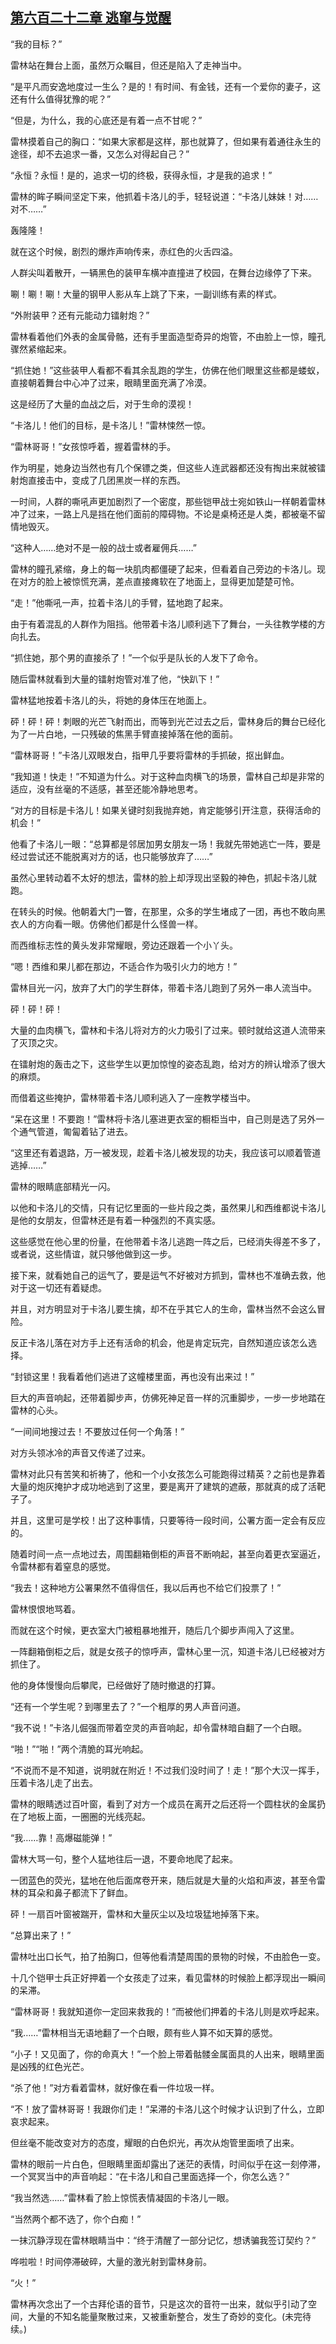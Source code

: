 ## [第六百二十二章 逃窜与觉醒](https://www.xxbiquge.com/11_11222/8975616.html)


  “我的目标？”

  雷林站在舞台上面，虽然万众瞩目，但还是陷入了走神当中。

  “是平凡而安逸地度过一生么？是的！有时间、有金钱，还有一个爱你的妻子，这还有什么值得犹豫的呢？”

  “但是，为什么，我的心底还是有着一点不甘呢？”

  雷林摸着自己的胸口：“如果大家都是这样，那也就算了，但如果有着通往永生的途径，却不去追求一番，又怎么对得起自己？”

  “永恒？永恒！是的，追求一切的终极，获得永恒，才是我的追求！”

  雷林的眸子瞬间坚定下来，他抓着卡洛儿的手，轻轻说道：“卡洛儿妹妹！对……对不……”

  轰隆隆！

  就在这个时候，剧烈的爆炸声响传来，赤红色的火舌四溢。

  人群尖叫着散开，一辆黑色的装甲车横冲直撞进了校园，在舞台边缘停了下来。

  唰！唰！唰！大量的钢甲人影从车上跳了下来，一副训练有素的样式。

  “外附装甲？还有元能动力镭射炮？”

  雷林看着他们外表的金属骨骼，还有手里面造型奇异的炮管，不由脸上一惊，瞳孔骤然紧缩起来。

  “抓住她！”这些装甲人看都不看其余乱跑的学生，仿佛在他们眼里这些都是蝼蚁，直接朝着舞台中心冲了过来，眼睛里面充满了冷漠。

  这是经历了大量的血战之后，对于生命的漠视！

  “卡洛儿！他们的目标，是卡洛儿！”雷林悚然一惊。

  “雷林哥哥！”女孩惊呼着，握着雷林的手。

  作为明星，她身边当然也有几个保镖之类，但这些人连武器都还没有掏出来就被镭射炮直接击中，变成了几团黑炭一样的东西。

  一时间，人群的嘶吼声更加剧烈了一个密度，那些铠甲战士宛如铁山一样朝着雷林冲了过来，一路上凡是挡在他们面前的障碍物。不论是桌椅还是人类，都被毫不留情地毁灭。

  “这种人……绝对不是一般的战士或者雇佣兵……”

  雷林的瞳孔紧缩，身上的每一块肌肉都僵硬了起来，但看着自己旁边的卡洛儿。现在对方的脸上被惊慌充满，差点直接瘫软在了地面上，显得更加楚楚可怜。

  “走！”他嘶吼一声，拉着卡洛儿的手臂，猛地跑了起来。

  由于有着混乱的人群作为阻挡。他带着卡洛儿顺利逃下了舞台，一头往教学楼的方向扎去。

  “抓住她，那个男的直接杀了！”一个似乎是队长的人发下了命令。

  随后雷林就看到大量的镭射炮管对准了他，“快趴下！”

  雷林猛地按着卡洛儿的头，将她的身体压在地面上。

  砰！砰！砰！刺眼的光芒飞射而出，而等到光芒过去之后，雷林身后的舞台已经化为了一片白地，一只残破的焦黑手臂直接掉落在他的面前。

  “雷林哥哥！”卡洛儿双眼发白，指甲几乎要将雷林的手抓破，抠出鲜血。

  “我知道！快走！”不知道为什么。对于这种血肉横飞的场景，雷林自己却是非常的适应，没有丝毫的不适感，甚至还能冷静地思考。

  “对方的目标是卡洛儿！如果关键时刻我抛弃她，肯定能够引开注意，获得活命的机会！”

  他看了卡洛儿一眼：“总算都是邻居加男女朋友一场！我就先带她逃亡一阵，要是经过尝试还不能脱离对方的话，也只能够放弃了……”

  虽然心里转动着不太好的想法，雷林的脸上却浮现出坚毅的神色，抓起卡洛儿就跑。

  在转头的时候。他朝着大门一瞥，在那里，众多的学生堵成了一团，再也不敢向黑衣人的方向看一眼。仿佛他们都是什么怪兽一样。

  而西维标志性的黄头发非常耀眼，旁边还跟着一个小丫头。

  “嗯！西维和果儿都在那边，不适合作为吸引火力的地方！”

  雷林目光一闪，放弃了大门的学生群体，带着卡洛儿跑到了另外一串人流当中。

  砰！砰！砰！

  大量的血肉横飞，雷林和卡洛儿将对方的火力吸引了过来。顿时就给这道人流带来了灭顶之灾。

  在镭射炮的轰击之下，这些学生以更加惊惶的姿态乱跑，给对方的辨认增添了很大的麻烦。

  而借着这些掩护，雷林带着卡洛儿顺利逃入了一座教学楼当中。

  “呆在这里！不要跑！”雷林将卡洛儿塞进更衣室的橱柜当中，自己则是选了另外一个通气管道，匍匐着钻了进去。

  “这里还有着退路，万一被发现，趁着卡洛儿被发现的功夫，我应该可以顺着管道逃掉……”

  雷林的眼睛底部精光一闪。

  以他和卡洛儿的交情，只有记忆里面的一些片段之类，虽然果儿和西维都说卡洛儿是他的女朋友，但雷林还是有着一种强烈的不真实感。

  这些感觉在他心里的份量，在他带着卡洛儿逃跑一阵之后，已经消失得差不多了，或者说，这些情谊，就只够他做到这一步。

  接下来，就看她自己的运气了，要是运气不好被对方抓到，雷林也不准确去救，他对于这一切还有着疑虑。

  并且，对方明显对于卡洛儿要生擒，却不在乎其它人的生命，雷林当然不会这么冒险。

  反正卡洛儿落在对方手上还有活命的机会，他是肯定玩完，自然知道应该怎么选择。

  “封锁这里！我看着他们逃进了这幢楼里面，再也没有出来过！”

  巨大的声音响起，还带着脚步声，仿佛死神足音一样的沉重脚步，一步一步地踏在雷林的心头。

  “一间间地搜过去！不要放过任何一个角落！”

  对方头领冰冷的声音又传递了过来。

  雷林对此只有苦笑和祈祷了，他和一个小女孩怎么可能跑得过精英？之前也是靠着大量的炮灰掩护才成功地逃到了这里，要是离开了建筑的遮蔽，那就真的成了活靶子了。

  并且，这里可是学校！出了这种事情，只要等待一段时间，公署方面一定会有反应的。

  随着时间一点一点地过去，周围翻箱倒柜的声音不断响起，甚至向着更衣室逼近，令雷林都有着窒息的感觉。

  “我去！这种地方公署果然不值得信任，我以后再也不给它们投票了！”

  雷林恨恨地骂着。

  而就在这个时候，更衣室大门被粗暴地推开，随后几个脚步声闯入了这里。

  一阵翻箱倒柜之后，就是女孩子的惊呼声，雷林心里一沉，知道卡洛儿已经被对方抓住了。

  他的身体慢慢向后攀爬，已经做好了随时撤退的打算。

  “还有一个学生呢？到哪里去了？”一个粗厚的男人声音问道。

  “我不说！”卡洛儿倔强而带着空灵的声音响起，却令雷林暗自翻了一个白眼。

  “啪！”“啪！”两个清脆的耳光响起。

  “不说而不是不知道，说明就在附近！不过我们没时间了！走！”那个大汉一挥手，压着卡洛儿走了出去。

  雷林的眼睛透过百叶窗，看到了对方一个成员在离开之后还将一个圆柱状的金属扔在了地板上面，一圈圈的光线亮起。

  “我……靠！高爆磁能弹！”

  雷林大骂一句，整个人猛地往后一退，不要命地爬了起来。

  一团蓝色的荧光，猛地在他后面席卷开来，随后就是大量的火焰和声波，甚至令雷林的耳朵和鼻子都流下了鲜血。

  砰！一扇百叶窗被踹开，雷林和大量灰尘以及垃圾猛地掉落下来。

  “总算出来了！”

  雷林吐出口长气，拍了拍胸口，但等他看清楚周围的景物的时候，不由脸色一变。

  十几个铠甲士兵正好押着一个女孩走了过来，看见雷林的时候脸上都浮现出一瞬间的呆滞。

  “雷林哥哥！我就知道你一定回来救我的！”而被他们押着的卡洛儿则是欢呼起来。

  “我……”雷林相当无语地翻了一个白眼，颇有些人算不如天算的感觉。

  “小子！又见面了，你的命真大！”一个脸上带着骷髅金属面具的人出来，眼睛里面是凶残的红色光芒。

  “杀了他！”对方看着雷林，就好像在看一件垃圾一样。

  “不！放了雷林哥哥！我跟你们走！”呆滞的卡洛儿这个时候才认识到了什么，立即哀求起来。

  但丝毫不能改变对方的态度，耀眼的白色炽光，再次从炮管里面喷了出来。

  雷林的眼前一片白色，但眼睛里面却露出了迷茫的表情，时间似乎在这一刻停滞，一个冥冥当中的声音响起：“在卡洛儿和自己里面选择一个，你怎么选？”

  “我当然选……”雷林看了脸上惊慌表情凝固的卡洛儿一眼。

  “当然两个都不选了，你个白痴！”

  一抹沉静浮现在雷林眼睛当中：“终于清醒了一部分记忆，想诱骗我签订契约？”

  哗啦啦！时间停滞破碎，大量的激光射到雷林身前。

  “火！”

  雷林再次念出了一个古拜伦语的音节，只是这次的音符一出来，就似乎引动了空间，大量的不知名能量聚散过来，又被重新整合，发生了奇妙的变化。(未完待续。)
